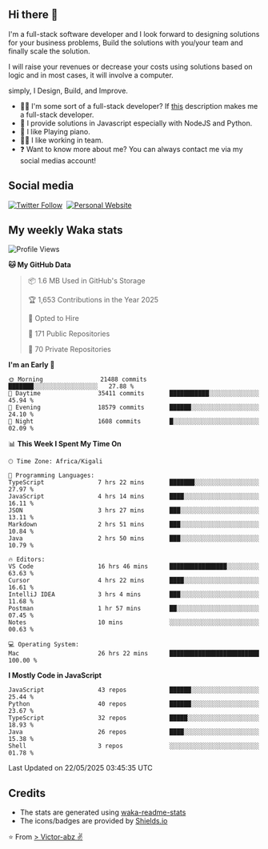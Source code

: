 ## Hi there 👋
I'm a full-stack software developer and I look forward to designing solutions for your business problems, Build the solutions with you/your team and finally scale the solution.

I will raise your revenues or decrease your costs using solutions based on logic and in most cases, it will involve a computer.

simply, I Design, Build, and Improve.

- 👨‍💻 I'm some sort of a full-stack developer? If [this](https://www.w3schools.com/whatis/whatis_fullstack.asp) description makes me a full-stack developer.
- 🌱 I provide solutions in Javascript especially with NodeJS and Python. 
- 🎹 I like Playing piano.
- 👯‍♀️ I like working in team.
- ❓ Want to know more about me? You can always contact me via my social medias account!

## Social media
[![Twitter Follow](https://img.shields.io/twitter/follow/vicky_abz?color=%231DA1F2&label=Twitter&style=for-the-badge&logo=twitter&logoColor=ffffff)](https://twitter.com/vicky_abz)
‎‎ [![Personal Website](https://img.shields.io/static/v1?label=visit&message=victor-abz.com&color=%235F021F&style=for-the-badge)](https://victor-abz.com/)

## My weekly Waka stats
<!--START_SECTION:waka-->
![Profile Views](http://img.shields.io/badge/Profile%20Views-0-blue)

**🐱 My GitHub Data** 

> 📦 1.6 MB Used in GitHub's Storage 
 > 
> 🏆 1,653 Contributions in the Year 2025
 > 
> 💼 Opted to Hire
 > 
> 📜 171 Public Repositories 
 > 
> 🔑 70 Private Repositories 
 > 
**I'm an Early 🐤** 

```text
🌞 Morning                21488 commits       ███████░░░░░░░░░░░░░░░░░░   27.88 % 
🌆 Daytime                35411 commits       ███████████░░░░░░░░░░░░░░   45.94 % 
🌃 Evening                18579 commits       ██████░░░░░░░░░░░░░░░░░░░   24.10 % 
🌙 Night                  1608 commits        █░░░░░░░░░░░░░░░░░░░░░░░░   02.09 % 
```


📊 **This Week I Spent My Time On** 

```text
🕑︎ Time Zone: Africa/Kigali

💬 Programming Languages: 
TypeScript               7 hrs 22 mins       ███████░░░░░░░░░░░░░░░░░░   27.97 % 
JavaScript               4 hrs 14 mins       ████░░░░░░░░░░░░░░░░░░░░░   16.11 % 
JSON                     3 hrs 27 mins       ███░░░░░░░░░░░░░░░░░░░░░░   13.11 % 
Markdown                 2 hrs 51 mins       ███░░░░░░░░░░░░░░░░░░░░░░   10.84 % 
Java                     2 hrs 50 mins       ███░░░░░░░░░░░░░░░░░░░░░░   10.79 % 

🔥 Editors: 
VS Code                  16 hrs 46 mins      ████████████████░░░░░░░░░   63.63 % 
Cursor                   4 hrs 22 mins       ████░░░░░░░░░░░░░░░░░░░░░   16.61 % 
IntelliJ IDEA            3 hrs 4 mins        ███░░░░░░░░░░░░░░░░░░░░░░   11.68 % 
Postman                  1 hr 57 mins        ██░░░░░░░░░░░░░░░░░░░░░░░   07.45 % 
Notes                    10 mins             ░░░░░░░░░░░░░░░░░░░░░░░░░   00.63 % 

💻 Operating System: 
Mac                      26 hrs 22 mins      █████████████████████████   100.00 % 
```

**I Mostly Code in JavaScript** 

```text
JavaScript               43 repos            ██████░░░░░░░░░░░░░░░░░░░   25.44 % 
Python                   40 repos            ██████░░░░░░░░░░░░░░░░░░░   23.67 % 
TypeScript               32 repos            █████░░░░░░░░░░░░░░░░░░░░   18.93 % 
Java                     26 repos            ████░░░░░░░░░░░░░░░░░░░░░   15.38 % 
Shell                    3 repos             ░░░░░░░░░░░░░░░░░░░░░░░░░   01.78 % 
```




 Last Updated on 22/05/2025 03:45:35 UTC
<!--END_SECTION:waka-->

## Credits
- The stats are generated using [waka-readme-stats](https://github.com/anmol098/waka-readme-stats)
- The icons/badges are provided by [Shields.io](https://shields.io/)

⭐️ From [> Victor-abz ✌](https://victor-abz.com/)
